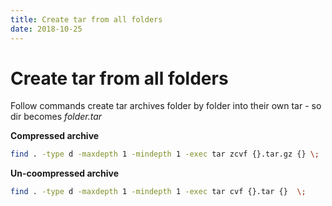 ```yaml
---
title: Create tar from all folders
date: 2018-10-25
---
```



# Create tar from all folders

Follow commands create tar archives folder by folder into their own tar - so dir becomes *folder.tar*

**Compressed archive**

```bash
find . -type d -maxdepth 1 -mindepth 1 -exec tar zcvf {}.tar.gz {} \;
```

**Un-coompressed archive**

```bash
find . -type d -maxdepth 1 -mindepth 1 -exec tar cvf {}.tar {}  \;
```
